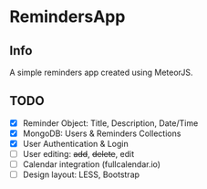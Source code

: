 # RemindersApp

## Info
A simple reminders app created using MeteorJS.

## TODO
- [x] Reminder Object: Title, Description, Date/Time
- [x] MongoDB: Users & Reminders Collections
- [x] User Authentication & Login
- [ ] User editing: ~~add~~, ~~delete~~, edit
- [ ] Calendar integration (fullcalendar.io)
- [ ] Design layout: LESS, Bootstrap